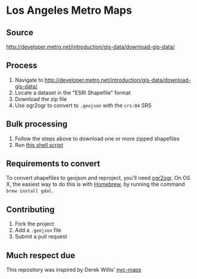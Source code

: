 # Los Angeles Metro Maps

## Source

http://developer.metro.net/introduction/gis-data/download-gis-data/

## Process

1. Navigate to http://developer.metro.net/introduction/gis-data/download-gis-data/
2. Locate a dataset in the "ESRI Shapefile" format
3. Download the zip file
4. Use ogr2ogr to convert to `.geojson` with the `crs:84` SRS

## Bulk processing

1. Follow the steps above to download one or more zipped shapefiles
2. Run [this shell script](https://gist.github.com/benbalter/5858851)

## Requirements to convert

To convert shapefiles to geojson and reproject, you'll need [ogr2ogr](http://www.gdal.org/ogr2ogr.html). On OS X, the easiest way to do this is with [Homebrew](http://mxcl.github.io/homebrew/), by running the command `brew install gdal`.

## Contributing

1. Fork the project
2. Add a `.geojson` file
3. Submit a pull request

## Much respect due

This repository was inspired by Derek Willis' [nyc-maps](https://github.com/dwillis/nyc-maps/)

